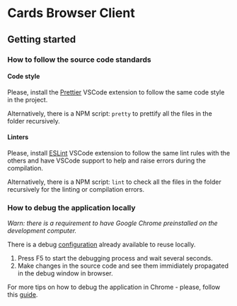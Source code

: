 # Cards Browser Client

## Getting started

### How to follow the source code standards

#### Code style

Please, install the [Prettier](https://marketplace.visualstudio.com/items?itemName=esbenp.prettier-vscode) VSCode extension to follow the same code style in the project.

Alternatively, there is a NPM script: `pretty` to prettify all the files in the folder recursively.

#### Linters

Please, install [ESLint](https://marketplace.visualstudio.com/items?itemName=dbaeumer.vscode-eslint) VSCode extension to follow the same lint rules with the others and have VSCode support to help and raise errors during the compilation.

Alternatively, there is a NPM script: `lint` to check all the files in the folder recursively for the linting or compilation errors.

### How to debug the application locally

_*Warn: there is a requirement to have Google Chrome preinstalled on the development computer.*_

There is a debug [configuration](/.vscode/launch.json) already available to reuse locally.

1. Press F5 to start the debugging process and wait several seconds.
2. Make changes in the source code and see them immidiately propagated in the debug window in browser.

For more tips on how to debug the application in Chrome - please, follow this [guide](https://marketplace.visualstudio.com/items?itemName=msjsdiag.debugger-for-chrome).

